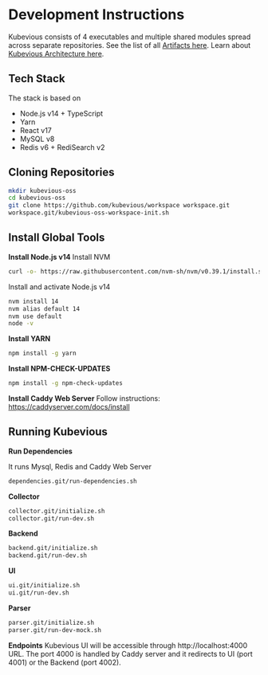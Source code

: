 # Development Instructions
Kubevious consists of 4 executables and multiple shared modules spread across separate repositories. See the list of all [Artifacts here](ARTIFACTS.md). Learn about [Kubevious Architecture here](ARCHITECTURE.md).

## Tech Stack
The stack is based on
- Node.js v14 + TypeScript
- Yarn
- React v17
- MySQL v8
- Redis v6 + RediSearch v2

## Cloning Repositories
```sh
mkdir kubevious-oss
cd kubevious-oss
git clone https://github.com/kubevious/workspace workspace.git
workspace.git/kubevious-oss-workspace-init.sh
```

## Install Global Tools

**Install Node.js v14**
Install NVM
```sh
curl -o- https://raw.githubusercontent.com/nvm-sh/nvm/v0.39.1/install.sh | bash
```

Install and activate Node.js v14
```sh
nvm install 14
nvm alias default 14
nvm use default
node -v
```

**Install YARN**
```sh
npm install -g yarn
```

**Install NPM-CHECK-UPDATES**
```sh
npm install -g npm-check-updates
```
**Install Caddy Web Server**
Follow instructions: https://caddyserver.com/docs/install

## Running Kubevious

**Run Dependencies**

It runs Mysql, Redis and Caddy Web Server
```sh
dependencies.git/run-dependencies.sh
```

**Collector**
```sh
collector.git/initialize.sh
collector.git/run-dev.sh
```

**Backend**
```sh
backend.git/initialize.sh
backend.git/run-dev.sh
```

**UI**
```sh
ui.git/initialize.sh
ui.git/run-dev.sh
```

**Parser**
```sh
parser.git/initialize.sh
parser.git/run-dev-mock.sh
```

**Endpoints**
Kubevious UI will be accessible through http://localhost:4000 URL. The port 4000 is handled by Caddy server and it redirects to UI (port 4001) or the Backend (port 4002).
